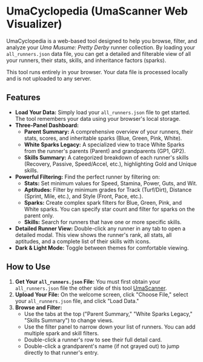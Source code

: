 # UmaCyclopedia (UmaScanner Web Visualizer)

UmaCyclopedia is a web-based tool designed to help you browse, filter, and analyze your *Uma Musume: Pretty Derby* runner collection. By loading your `all_runners.json` data file, you can get a detailed and filterable view of all your runners, their stats, skills, and inheritance factors (sparks).

This tool runs entirely in your browser. Your data file is processed locally and is not uploaded to any server.

## Features

* **Load Your Data:** Simply load your `all_runners.json` file to get started. The tool remembers your data using your browser's local storage.
* **Three-Panel Dashboard:**
    * **Parent Summary:** A comprehensive overview of your runners, their stats, scores, and inheritable sparks (Blue, Green, Pink, White).
    * **White Sparks Legacy:** A specialized view to trace White Sparks from the runner's parents (Parent) and grandparents (GP1, GP2).
    * **Skills Summary:** A categorized breakdown of each runner's skills (Recovery, Passive, Speed/Accel, etc.), highlighting Gold and Unique skills.
* **Powerful Filtering:** Find the perfect runner by filtering on:
    * **Stats:** Set minimum values for Speed, Stamina, Power, Guts, and Wit.
    * **Aptitudes:** Filter by minimum grades for Track (Turf/Dirt), Distance (Sprint, Mile, etc.), and Style (Front, Pace, etc.).
    * **Sparks:** Create complex spark filters for Blue, Green, Pink, and White sparks. You can specify star count and filter for sparks on the parent only.
    * **Skills:** Search for runners that have one or more specific skills.
* **Detailed Runner View:** Double-click any runner in any tab to open a detailed modal. This view shows the runner's rank, all stats, all aptitudes, and a complete list of their skills with icons.
* **Dark & Light Mode:** Toggle between themes for comfortable viewing.

## How to Use

1.  **Get Your `all_runners.json` File:** You must first obtain your `all_runners.json` file the other side of this tool [UmaScanner](https://github.com/zeekb/UmaScanner).
2.  **Upload Your File:** On the welcome screen, click "Choose File," select your `all_runners.json` file, and click "Load Data."
3.  **Browse and Filter:**
    * Use the tabs at the top ("Parent Summary," "White Sparks Legacy," "Skills Summary") to change views.
    * Use the filter panel to narrow down your list of runners. You can add multiple spark and skill filters.
    * Double-click a runner's row to see their full detail card.
    * Double-click a grandparent's name (if not grayed out) to jump directly to that runner's entry.